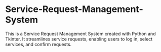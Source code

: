 # Service-Request-Management-System
This is a Service Request Management System created with Python and Tkinter. It streamlines service requests, enabling users to log in, select services, and confirm requests. 
